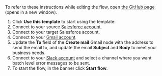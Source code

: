 To refer to these instructions while editing the flow, open [the GitHub page](https://github.com/ot4i/app-connect-templates/blob/main/resources/markdown/Sync%20Salesforce%20Leads%20between%20accounts%20and%20check%20and%20record%20state_instructions.md) (opens in a new window).

1. Click **Use this template** to start using the template.
1. Connect to your source [Salesforce account](http://ibm.biz/aassalesforce).
1. Connect to your target Salesforce account.
1. Connect to your [Gmail account](http://ibm.biz/aasgmail).
1. Update the **To** field of the **Create mail** Gmail node with the address to send the email to, and update the email **Subject** and **Body** to meet your business needs. 
1. Connect to your [Slack account](http://ibm.biz/aasslack) and select a channel where you want batch level error messages to be sent.
1. To start the flow, in the banner click **Start flow**.
